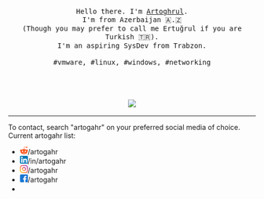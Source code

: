 <p align="center">
  <br>
  <br>
  <br>
  <samp>Hello there. I'm <a href="linkedin.com/in/artogahr">Artoghrul</a>.<br>I'm from Azerbaijan 🇦.🇿<br>(Though you may prefer to call me Ertuğrul if you are Turkish 🇹🇷).<br> I'm an aspiring SysDev from Trabzon.<br><br>#vmware, #linux, #windows, #networking</samp>
  <br>
  <br>
  <br>
  <br>
  <br>
  <img src="https://media1.tenor.com/images/4e179b80071a7b76f3dc467e2fa5038d/tenor.gif?itemid=7542463"/>
</p>

------------

To contact, search "artogahr" on your preferred social media of choice.
<br>Current artogahr list: 
<ul>
<li>	<img title="Reddit" src="https://raw.githubusercontent.com/artogahr/artogahr/master/assets/reddit1.png" width="16" height="16" />/artogahr
<li>	<img title="Linkedin" src="https://raw.githubusercontent.com/artogahr/artogahr/master/assets/linkedin.png" width="16" height="16" />/in/artogahr
<li>	<img title="Instagram" src="https://raw.githubusercontent.com/artogahr/artogahr/master/assets/instagram.png" width="16" height="16" />/artogahr
<li>	<img title="Facebook" src="https://raw.githubusercontent.com/artogahr/artogahr/master/assets/facebook.png" width="16" height="16" />/artogahr
<li>	<img title="" src="https://raw.githubusercontent.com/artogahr/artogahr/master/assets/.png" width="16" height="16" /> 